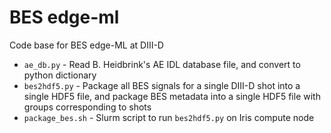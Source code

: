 # BES edge-ml

Code base for BES edge-ML at DIII-D

- `ae_db.py` - Read B. Heidbrink's AE IDL database file, and convert to python dictionary
- `bes2hdf5.py` - Package all BES signals for a single DIII-D shot into a single 
HDF5 file, and package BES metadata into a single HDF5 file with groups corresponding 
to shots
- `package_bes.sh` - Slurm script to run `bes2hdf5.py` on Iris compute node